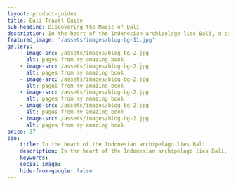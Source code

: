 ```yaml
---
layout: product-guides
title: Bali Travel Guide
sub-heading: Discovering the Magic of Bali
description: In the heart of the Indonesian archipelago lies Bali, a canvas painted with the hues of paradise. Enchanting and mystical, the Island of Gods beckons with a magnetic charm, weaving a tapestry of lush landscapes and ancient traditions.
featured_image: '/assets/images/blog-bg-11.jpg'
gallery:
    - image-src: /assets/images/blog-bg-2.jpg
      alt: pages from my amazing book 
    - image-src: /assets/images/blog-bg-2.jpg
      alt: pages from my amazing book
    - image-src: /assets/images/blog-bg-2.jpg
      alt: pages from my amazing book
    - image-src: /assets/images/blog-bg-2.jpg
      alt: pages from my amazing book 
    - image-src: /assets/images/blog-bg-2.jpg
      alt: pages from my amazing book
    - image-src: /assets/images/blog-bg-2.jpg
      alt: pages from my amazing book
price: 37
seo: 
    title: In the heart of the Indonesian archipelago lies Bali
    description: In the heart of the Indonesian archipelago lies Bali, a canvas painted with the hues of paradise. Enchanting and mystical
    keywords: 
    social_image: 
    hide-from-google: false
---
```


